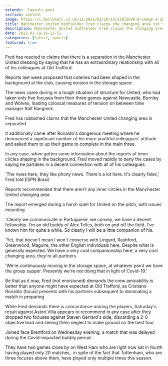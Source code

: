 ```yaml
---
extends: _layouts.post
section: content
image: https://i.dailymail.co.uk/1s/2022/01/18/14/53072699-0-image-a-20_1642516625189.jpg 
title: Manchester United midfielder Fred claims the changing area isn't partitioned at Old Trafford 
description: Manchester United midfielder Fred claims the changing area isn't partitioned at Old Trafford 
date: 2022-01-19-16-12-51 
categories: [latest, sports] 
featured: true 
--- 
```

Fred has reacted to claims that there is a separation in the Manchester United dressing by saying that he has an extraordinary relationship with all of his colleagues at Old Trafford.

Reports last week proposed that coteries had been shaped in the background at the club, causing erosion in the storage space.

The news came during in a tough situation of structure for United, who had taken only five focuses from their three games against Newcastle, Burnley and Wolves, loading colossal measures of tension on between time manager Ralf Rangnick.

Fred has rubbished claims that the Manchester United changing area is separated

It additionally came after Ronaldo's dangerous meeting where he denounced a significant number of his more youthful colleagues' attitude and asked them to up their game to complete in the main three.

In any case, when gotten some information about the reports of inner circles shaping in the background, Fred moved rapidly to deny the cases by saying he partakes in a decent connection with all of his colleagues.

'The news here, they like phony news. There's a lot here. It's clearly false,' Fred told ESPN Brasil.

Reports recommended that there aren't any inner circles in the Manchester United changing area

The report emerged during a harsh spell for United on the pitch, with issues mounting

'Clearly we communicate in Portuguese, we convey, we have a decent fellowship. I'm an old buddy of Alex Telles, both on and off the field. I've known him for quite a while. So clearly I will be a little companion of his.

'Yet, that doesn't mean I won't converse with Lingard, Rashford, Greenwood, Maguire, the other English individuals here. Despite what is generally expected. We have a very cool companionship here, a very cool changing area, they're all partners.

'We're continuously moving in the storage space, at whatever point we have the group supper. Presently we're not doing that in light of Covid-19.'

Be that as it may, Fred (not envisioned) demands the crew amicability is better than anyone might have expected at Old Trafford, as Cristiano Ronaldo (focus) presents with his partners subsequent to dominating a match in preparing

While Fred demands there is concordance among the players, Saturday's result against Aston Villa appears to recommend in any case after they dropped two focuses against Steven Gerrard's side, discarding a 2-0 objective lead and seeing them neglect to make ground on the best four.

Joined face Brentford on Wednesday evening, a match that was delayed during the Covid-impacted bubbly period.

They have two games close by on West Ham who are right now sat in fourth having played only 20 matches,  in spite of the fact that Tottenham, who are three focuses above them, have played only multiple times this season.